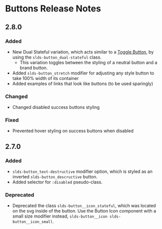 <!-- Release notes authoring guidelines: http://keepachangelog.com/ -->

# Buttons Release Notes

<!-- ## [Unreleased] -->

## 2.8.0

### Added

- New Dual Stateful variation, which acts similar to a [Toggle Button](/accessibility/patterns/togglebutton/#site-main-content), by using the `slds-button_dual-stateful` class.
  - This variation toggles between the styling of a neutral button and a brand button.
- Added `slds-button_stretch` modifier for adjusting any style button to take 100% width of its container
- Added examples of links that look like buttons (to be used sparingly)

### Changed

- Changed disabled success buttons styling

### Fixed

- Prevented hover styling on success buttons when disabled

## 2.7.0

### Added

- `slds-button_text-destructive` modifier option, which is styled as an inverted `slds-button_descructive` button.
- Added selector for `:disabled` pseudo-class.

### Deprecated

- Deprecated the class `slds-button__icon_stateful`, which was located on the svg inside of the button. Use the Button Icon component with a small size modifier instead, `slds-button__icon slds-button__icon_small`.
